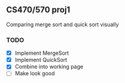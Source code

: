 ## CS470/570 proj1

Comparing merge sort and quick sort visually

### TODO

 - [X] Implement MergeSort
 - [X] Implement QuickSort
 - [X] Combine into working page
 - [ ] Make look good